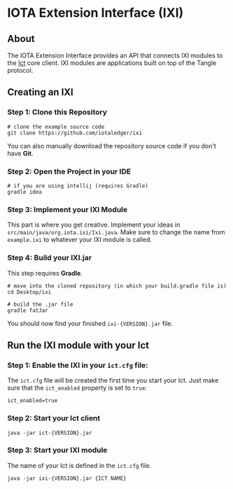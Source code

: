 # IOTA Extension Interface (IXI)

## About

The IOTA Extension Interface provides an API that connects IXI modules to the [Ict](https://github.com/iotaledger/ict) core client.
IXI modules are applications built on top of the Tangle protocol.

## Creating an IXI

### Step 1: Clone this Repository

```shell
# clone the example source code
git clone https://github.com/iotaledger/ixi
```

You can also manually download the repository source code if you don't have **Git**.

### Step 2: Open the Project in your IDE

```shell
# if you are using intellij (requires Gradle)
gradle idea
```

### Step 3: Implement your IXI Module

This part is where you get creative. Implement your ideas in `src/main/java/org.iota.ixi/Ixi.java`. Make sure to change
the name from `example.ixi` to whatever your IXI module is called.

### Step 4: Build your IXI.jar

This step requires **Gradle**.

```shell
# move into the cloned repository (in which your build.gradle file is)
cd Desktop/ixi

# build the .jar file
gradle fatJar
```

You should now find your finished `ixi-{VERSION}.jar` file.

## Run the IXI module with your Ict

### Step 1: Enable the IXI in your `ict.cfg` file:

The `ict.cfg` file will be created the first time you start your Ict.
Just make sure that the `ict_enabled` property is set to `true`:

```
ict_enabled=true
```

### Step 2: Start your Ict client

```shell
java -jar ict-{VERSION}.jar
```

### Step 3: Start your IXI module

The name of your Ict is defined in the `ict.cfg` file.

```shell
java -jar ixi-{VERSION}.jar {ICT NAME}
```